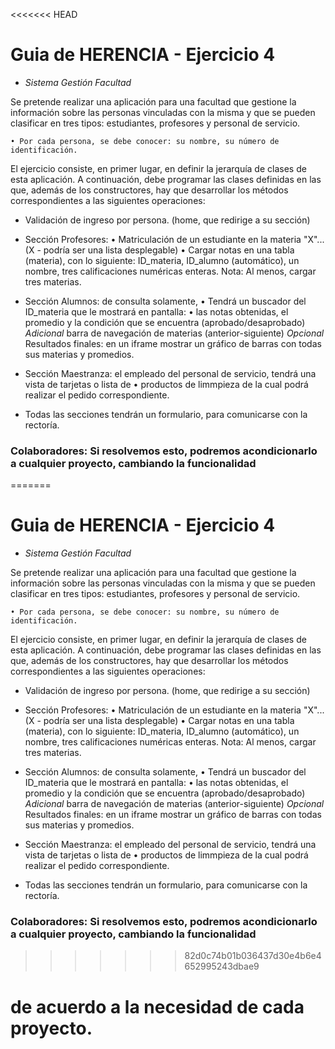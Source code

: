 <<<<<<< HEAD
# Guia de HERENCIA - Ejercicio 4

- *Sistema Gestión Facultad*

 Se pretende realizar una aplicación para una facultad que gestione la información sobre las personas 
 vinculadas con la misma y que se pueden clasificar en tres tipos: 
 estudiantes, profesores y personal de servicio. 

    • Por cada persona, se debe conocer: su nombre, su número de identificación. 

    
El ejercicio consiste, en primer lugar, en definir la jerarquía de clases de esta aplicación. 
A continuación, debe programar las clases definidas en las que, además de los constructores, 
hay que desarrollar los métodos correspondientes a las siguientes operaciones: 

* Validación de ingreso por persona. (home, que redirige a su sección)

* Sección Profesores: 
    • Matriculación de un estudiante en la materia "X"... (X - podría ser una lista desplegable)
    • Cargar notas en una tabla (materia), con lo siguiente:
        ID_materia, ID_alumno (automático), un nombre, tres calificaciones numéricas enteras.
    Nota: Al menos, cargar tres materias.

* Sección Alumnos: de consulta solamente, 
    • Tendrá un buscador del ID_materia que le mostrará en pantalla: 
    • las notas obtenidas, el promedio y la condición que se encuentra (aprobado/desaprobado)
    _Adicional_ barra de navegación de materias (anterior-siguiente)
    _Opcional_ Resultados finales: en un iframe mostrar un gráfico de barras con todas sus materias y promedios.
    

* Sección Maestranza: el empleado del personal de servicio, tendrá una vista de tarjetas o lista de 
    • productos de limmpieza de la cual podrá realizar el pedido correspondiente.

* Todas las secciones tendrán un formulario, para comunicarse con la rectoría.

### Colaboradores: Si resolvemos esto, podremos acondicionarlo a cualquier proyecto, cambiando la funcionalidad
=======
# Guia de HERENCIA - Ejercicio 4

- *Sistema Gestión Facultad*

 Se pretende realizar una aplicación para una facultad que gestione la información sobre las personas 
 vinculadas con la misma y que se pueden clasificar en tres tipos: 
 estudiantes, profesores y personal de servicio. 

    • Por cada persona, se debe conocer: su nombre, su número de identificación. 

    
El ejercicio consiste, en primer lugar, en definir la jerarquía de clases de esta aplicación. 
A continuación, debe programar las clases definidas en las que, además de los constructores, 
hay que desarrollar los métodos correspondientes a las siguientes operaciones: 

* Validación de ingreso por persona. (home, que redirige a su sección)

* Sección Profesores: 
    • Matriculación de un estudiante en la materia "X"... (X - podría ser una lista desplegable)
    • Cargar notas en una tabla (materia), con lo siguiente:
        ID_materia, ID_alumno (automático), un nombre, tres calificaciones numéricas enteras.
    Nota: Al menos, cargar tres materias.

* Sección Alumnos: de consulta solamente, 
    • Tendrá un buscador del ID_materia que le mostrará en pantalla: 
    • las notas obtenidas, el promedio y la condición que se encuentra (aprobado/desaprobado)
    _Adicional_ barra de navegación de materias (anterior-siguiente)
    _Opcional_ Resultados finales: en un iframe mostrar un gráfico de barras con todas sus materias y promedios.
    

* Sección Maestranza: el empleado del personal de servicio, tendrá una vista de tarjetas o lista de 
    • productos de limmpieza de la cual podrá realizar el pedido correspondiente.

* Todas las secciones tendrán un formulario, para comunicarse con la rectoría.

### Colaboradores: Si resolvemos esto, podremos acondicionarlo a cualquier proyecto, cambiando la funcionalidad
>>>>>>> 82d0c74b01b036437d30e4b6e4652995243dbae9
#  de acuerdo a la necesidad de cada proyecto.